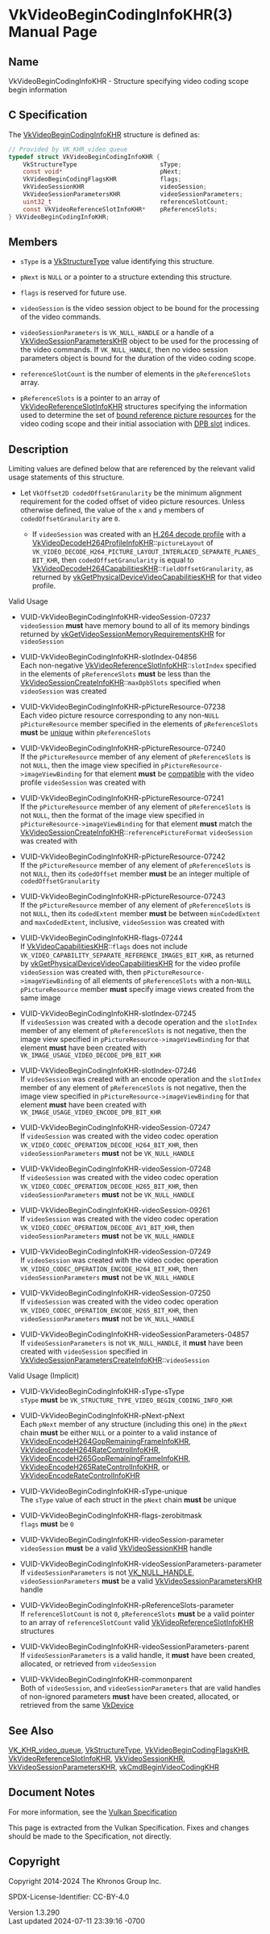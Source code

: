 # VkVideoBeginCodingInfoKHR(3) Manual Page

## Name

VkVideoBeginCodingInfoKHR - Structure specifying video coding scope
begin information



## <a href="#_c_specification" class="anchor"></a>C Specification

The [VkVideoBeginCodingInfoKHR](https://registry.khronos.org/vulkan/specs/1.3-extensions/man/html/VkVideoBeginCodingInfoKHR.html)
structure is defined as:

``` c
// Provided by VK_KHR_video_queue
typedef struct VkVideoBeginCodingInfoKHR {
    VkStructureType                       sType;
    const void*                           pNext;
    VkVideoBeginCodingFlagsKHR            flags;
    VkVideoSessionKHR                     videoSession;
    VkVideoSessionParametersKHR           videoSessionParameters;
    uint32_t                              referenceSlotCount;
    const VkVideoReferenceSlotInfoKHR*    pReferenceSlots;
} VkVideoBeginCodingInfoKHR;
```

## <a href="#_members" class="anchor"></a>Members

- `sType` is a [VkStructureType](https://registry.khronos.org/vulkan/specs/1.3-extensions/man/html/VkStructureType.html) value identifying
  this structure.

- `pNext` is `NULL` or a pointer to a structure extending this
  structure.

- `flags` is reserved for future use.

- `videoSession` is the video session object to be bound for the
  processing of the video commands.

- `videoSessionParameters` is `VK_NULL_HANDLE` or a handle of a
  [VkVideoSessionParametersKHR](https://registry.khronos.org/vulkan/specs/1.3-extensions/man/html/VkVideoSessionParametersKHR.html) object
  to be used for the processing of the video commands. If
  `VK_NULL_HANDLE`, then no video session parameters object is bound for
  the duration of the video coding scope.

- `referenceSlotCount` is the number of elements in the
  `pReferenceSlots` array.

- `pReferenceSlots` is a pointer to an array of
  [VkVideoReferenceSlotInfoKHR](https://registry.khronos.org/vulkan/specs/1.3-extensions/man/html/VkVideoReferenceSlotInfoKHR.html)
  structures specifying the information used to determine the set of <a
  href="https://registry.khronos.org/vulkan/specs/1.3-extensions/html/vkspec.html#bound-reference-picture-resources"
  target="_blank" rel="noopener">bound reference picture resources</a>
  for the video coding scope and their initial association with <a
  href="https://registry.khronos.org/vulkan/specs/1.3-extensions/html/vkspec.html#dpb-slot"
  target="_blank" rel="noopener">DPB slot</a> indices.

## <a href="#_description" class="anchor"></a>Description

Limiting values are defined below that are referenced by the relevant
valid usage statements of this structure.

- Let `VkOffset2D codedOffsetGranularity` be the minimum alignment
  requirement for the coded offset of video picture resources. Unless
  otherwise defined, the value of the `x` and `y` members of
  `codedOffsetGranularity` are `0`.

  - If `videoSession` was created with an <a
    href="https://registry.khronos.org/vulkan/specs/1.3-extensions/html/vkspec.html#decode-h264-profile"
    target="_blank" rel="noopener">H.264 decode profile</a> with a
    [VkVideoDecodeH264ProfileInfoKHR](https://registry.khronos.org/vulkan/specs/1.3-extensions/man/html/VkVideoDecodeH264ProfileInfoKHR.html)::`pictureLayout`
    of
    `VK_VIDEO_DECODE_H264_PICTURE_LAYOUT_INTERLACED_SEPARATE_PLANES_BIT_KHR`,
    then `codedOffsetGranularity` is equal to
    [VkVideoDecodeH264CapabilitiesKHR](https://registry.khronos.org/vulkan/specs/1.3-extensions/man/html/VkVideoDecodeH264CapabilitiesKHR.html)::`fieldOffsetGranularity`,
    as returned by
    [vkGetPhysicalDeviceVideoCapabilitiesKHR](https://registry.khronos.org/vulkan/specs/1.3-extensions/man/html/vkGetPhysicalDeviceVideoCapabilitiesKHR.html)
    for that video profile.

Valid Usage

- <a href="#VUID-VkVideoBeginCodingInfoKHR-videoSession-07237"
  id="VUID-VkVideoBeginCodingInfoKHR-videoSession-07237"></a>
  VUID-VkVideoBeginCodingInfoKHR-videoSession-07237  
  `videoSession` **must** have memory bound to all of its memory
  bindings returned by
  [vkGetVideoSessionMemoryRequirementsKHR](https://registry.khronos.org/vulkan/specs/1.3-extensions/man/html/vkGetVideoSessionMemoryRequirementsKHR.html)
  for `videoSession`

- <a href="#VUID-VkVideoBeginCodingInfoKHR-slotIndex-04856"
  id="VUID-VkVideoBeginCodingInfoKHR-slotIndex-04856"></a>
  VUID-VkVideoBeginCodingInfoKHR-slotIndex-04856  
  Each non-negative
  [VkVideoReferenceSlotInfoKHR](https://registry.khronos.org/vulkan/specs/1.3-extensions/man/html/VkVideoReferenceSlotInfoKHR.html)::`slotIndex`
  specified in the elements of `pReferenceSlots` **must** be less than
  the
  [VkVideoSessionCreateInfoKHR](https://registry.khronos.org/vulkan/specs/1.3-extensions/man/html/VkVideoSessionCreateInfoKHR.html)::`maxDpbSlots`
  specified when `videoSession` was created

- <a href="#VUID-VkVideoBeginCodingInfoKHR-pPictureResource-07238"
  id="VUID-VkVideoBeginCodingInfoKHR-pPictureResource-07238"></a>
  VUID-VkVideoBeginCodingInfoKHR-pPictureResource-07238  
  Each video picture resource corresponding to any non-`NULL`
  `pPictureResource` member specified in the elements of
  `pReferenceSlots` **must** be <a
  href="https://registry.khronos.org/vulkan/specs/1.3-extensions/html/vkspec.html#video-picture-resource-uniqueness"
  target="_blank" rel="noopener">unique</a> within `pReferenceSlots`

- <a href="#VUID-VkVideoBeginCodingInfoKHR-pPictureResource-07240"
  id="VUID-VkVideoBeginCodingInfoKHR-pPictureResource-07240"></a>
  VUID-VkVideoBeginCodingInfoKHR-pPictureResource-07240  
  If the `pPictureResource` member of any element of `pReferenceSlots`
  is not `NULL`, then the image view specified in
  `pPictureResource->imageViewBinding` for that element **must** be <a
  href="https://registry.khronos.org/vulkan/specs/1.3-extensions/html/vkspec.html#video-profile-compatibility"
  target="_blank" rel="noopener">compatible</a> with the video profile
  `videoSession` was created with

- <a href="#VUID-VkVideoBeginCodingInfoKHR-pPictureResource-07241"
  id="VUID-VkVideoBeginCodingInfoKHR-pPictureResource-07241"></a>
  VUID-VkVideoBeginCodingInfoKHR-pPictureResource-07241  
  If the `pPictureResource` member of any element of `pReferenceSlots`
  is not `NULL`, then the format of the image view specified in
  `pPictureResource->imageViewBinding` for that element **must** match
  the
  [VkVideoSessionCreateInfoKHR](https://registry.khronos.org/vulkan/specs/1.3-extensions/man/html/VkVideoSessionCreateInfoKHR.html)::`referencePictureFormat`
  `videoSession` was created with

- <a href="#VUID-VkVideoBeginCodingInfoKHR-pPictureResource-07242"
  id="VUID-VkVideoBeginCodingInfoKHR-pPictureResource-07242"></a>
  VUID-VkVideoBeginCodingInfoKHR-pPictureResource-07242  
  If the `pPictureResource` member of any element of `pReferenceSlots`
  is not `NULL`, then its `codedOffset` member **must** be an integer
  multiple of `codedOffsetGranularity`

- <a href="#VUID-VkVideoBeginCodingInfoKHR-pPictureResource-07243"
  id="VUID-VkVideoBeginCodingInfoKHR-pPictureResource-07243"></a>
  VUID-VkVideoBeginCodingInfoKHR-pPictureResource-07243  
  If the `pPictureResource` member of any element of `pReferenceSlots`
  is not `NULL`, then its `codedExtent` member **must** be between
  `minCodedExtent` and `maxCodedExtent`, inclusive, `videoSession` was
  created with

- <a href="#VUID-VkVideoBeginCodingInfoKHR-flags-07244"
  id="VUID-VkVideoBeginCodingInfoKHR-flags-07244"></a>
  VUID-VkVideoBeginCodingInfoKHR-flags-07244  
  If [VkVideoCapabilitiesKHR](https://registry.khronos.org/vulkan/specs/1.3-extensions/man/html/VkVideoCapabilitiesKHR.html)::`flags` does
  not include `VK_VIDEO_CAPABILITY_SEPARATE_REFERENCE_IMAGES_BIT_KHR`,
  as returned by
  [vkGetPhysicalDeviceVideoCapabilitiesKHR](https://registry.khronos.org/vulkan/specs/1.3-extensions/man/html/vkGetPhysicalDeviceVideoCapabilitiesKHR.html)
  for the video profile `videoSession` was created with, then
  `pPictureResource->imageViewBinding` of all elements of
  `pReferenceSlots` with a non-`NULL` `pPictureResource` member **must**
  specify image views created from the same image

- <a href="#VUID-VkVideoBeginCodingInfoKHR-slotIndex-07245"
  id="VUID-VkVideoBeginCodingInfoKHR-slotIndex-07245"></a>
  VUID-VkVideoBeginCodingInfoKHR-slotIndex-07245  
  If `videoSession` was created with a decode operation and the
  `slotIndex` member of any element of `pReferenceSlots` is not
  negative, then the image view specified in
  `pPictureResource->imageViewBinding` for that element **must** have
  been created with `VK_IMAGE_USAGE_VIDEO_DECODE_DPB_BIT_KHR`

- <a href="#VUID-VkVideoBeginCodingInfoKHR-slotIndex-07246"
  id="VUID-VkVideoBeginCodingInfoKHR-slotIndex-07246"></a>
  VUID-VkVideoBeginCodingInfoKHR-slotIndex-07246  
  If `videoSession` was created with an encode operation and the
  `slotIndex` member of any element of `pReferenceSlots` is not
  negative, then the image view specified in
  `pPictureResource->imageViewBinding` for that element **must** have
  been created with `VK_IMAGE_USAGE_VIDEO_ENCODE_DPB_BIT_KHR`

- <a href="#VUID-VkVideoBeginCodingInfoKHR-videoSession-07247"
  id="VUID-VkVideoBeginCodingInfoKHR-videoSession-07247"></a>
  VUID-VkVideoBeginCodingInfoKHR-videoSession-07247  
  If `videoSession` was created with the video codec operation
  `VK_VIDEO_CODEC_OPERATION_DECODE_H264_BIT_KHR`, then
  `videoSessionParameters` **must** not be `VK_NULL_HANDLE`

- <a href="#VUID-VkVideoBeginCodingInfoKHR-videoSession-07248"
  id="VUID-VkVideoBeginCodingInfoKHR-videoSession-07248"></a>
  VUID-VkVideoBeginCodingInfoKHR-videoSession-07248  
  If `videoSession` was created with the video codec operation
  `VK_VIDEO_CODEC_OPERATION_DECODE_H265_BIT_KHR`, then
  `videoSessionParameters` **must** not be `VK_NULL_HANDLE`

- <a href="#VUID-VkVideoBeginCodingInfoKHR-videoSession-09261"
  id="VUID-VkVideoBeginCodingInfoKHR-videoSession-09261"></a>
  VUID-VkVideoBeginCodingInfoKHR-videoSession-09261  
  If `videoSession` was created with the video codec operation
  `VK_VIDEO_CODEC_OPERATION_DECODE_AV1_BIT_KHR`, then
  `videoSessionParameters` **must** not be `VK_NULL_HANDLE`

- <a href="#VUID-VkVideoBeginCodingInfoKHR-videoSession-07249"
  id="VUID-VkVideoBeginCodingInfoKHR-videoSession-07249"></a>
  VUID-VkVideoBeginCodingInfoKHR-videoSession-07249  
  If `videoSession` was created with the video codec operation
  `VK_VIDEO_CODEC_OPERATION_ENCODE_H264_BIT_KHR`, then
  `videoSessionParameters` **must** not be `VK_NULL_HANDLE`

- <a href="#VUID-VkVideoBeginCodingInfoKHR-videoSession-07250"
  id="VUID-VkVideoBeginCodingInfoKHR-videoSession-07250"></a>
  VUID-VkVideoBeginCodingInfoKHR-videoSession-07250  
  If `videoSession` was created with the video codec operation
  `VK_VIDEO_CODEC_OPERATION_ENCODE_H265_BIT_KHR`, then
  `videoSessionParameters` **must** not be `VK_NULL_HANDLE`

- <a href="#VUID-VkVideoBeginCodingInfoKHR-videoSessionParameters-04857"
  id="VUID-VkVideoBeginCodingInfoKHR-videoSessionParameters-04857"></a>
  VUID-VkVideoBeginCodingInfoKHR-videoSessionParameters-04857  
  If `videoSessionParameters` is not `VK_NULL_HANDLE`, it **must** have
  been created with `videoSession` specified in
  [VkVideoSessionParametersCreateInfoKHR](https://registry.khronos.org/vulkan/specs/1.3-extensions/man/html/VkVideoSessionParametersCreateInfoKHR.html)::`videoSession`

Valid Usage (Implicit)

- <a href="#VUID-VkVideoBeginCodingInfoKHR-sType-sType"
  id="VUID-VkVideoBeginCodingInfoKHR-sType-sType"></a>
  VUID-VkVideoBeginCodingInfoKHR-sType-sType  
  `sType` **must** be `VK_STRUCTURE_TYPE_VIDEO_BEGIN_CODING_INFO_KHR`

- <a href="#VUID-VkVideoBeginCodingInfoKHR-pNext-pNext"
  id="VUID-VkVideoBeginCodingInfoKHR-pNext-pNext"></a>
  VUID-VkVideoBeginCodingInfoKHR-pNext-pNext  
  Each `pNext` member of any structure (including this one) in the
  `pNext` chain **must** be either `NULL` or a pointer to a valid
  instance of
  [VkVideoEncodeH264GopRemainingFrameInfoKHR](https://registry.khronos.org/vulkan/specs/1.3-extensions/man/html/VkVideoEncodeH264GopRemainingFrameInfoKHR.html),
  [VkVideoEncodeH264RateControlInfoKHR](https://registry.khronos.org/vulkan/specs/1.3-extensions/man/html/VkVideoEncodeH264RateControlInfoKHR.html),
  [VkVideoEncodeH265GopRemainingFrameInfoKHR](https://registry.khronos.org/vulkan/specs/1.3-extensions/man/html/VkVideoEncodeH265GopRemainingFrameInfoKHR.html),
  [VkVideoEncodeH265RateControlInfoKHR](https://registry.khronos.org/vulkan/specs/1.3-extensions/man/html/VkVideoEncodeH265RateControlInfoKHR.html),
  or
  [VkVideoEncodeRateControlInfoKHR](https://registry.khronos.org/vulkan/specs/1.3-extensions/man/html/VkVideoEncodeRateControlInfoKHR.html)

- <a href="#VUID-VkVideoBeginCodingInfoKHR-sType-unique"
  id="VUID-VkVideoBeginCodingInfoKHR-sType-unique"></a>
  VUID-VkVideoBeginCodingInfoKHR-sType-unique  
  The `sType` value of each struct in the `pNext` chain **must** be
  unique

- <a href="#VUID-VkVideoBeginCodingInfoKHR-flags-zerobitmask"
  id="VUID-VkVideoBeginCodingInfoKHR-flags-zerobitmask"></a>
  VUID-VkVideoBeginCodingInfoKHR-flags-zerobitmask  
  `flags` **must** be `0`

- <a href="#VUID-VkVideoBeginCodingInfoKHR-videoSession-parameter"
  id="VUID-VkVideoBeginCodingInfoKHR-videoSession-parameter"></a>
  VUID-VkVideoBeginCodingInfoKHR-videoSession-parameter  
  `videoSession` **must** be a valid
  [VkVideoSessionKHR](https://registry.khronos.org/vulkan/specs/1.3-extensions/man/html/VkVideoSessionKHR.html) handle

- <a
  href="#VUID-VkVideoBeginCodingInfoKHR-videoSessionParameters-parameter"
  id="VUID-VkVideoBeginCodingInfoKHR-videoSessionParameters-parameter"></a>
  VUID-VkVideoBeginCodingInfoKHR-videoSessionParameters-parameter  
  If `videoSessionParameters` is not
  [VK_NULL_HANDLE](https://registry.khronos.org/vulkan/specs/1.3-extensions/man/html/VK_NULL_HANDLE.html), `videoSessionParameters`
  **must** be a valid
  [VkVideoSessionParametersKHR](https://registry.khronos.org/vulkan/specs/1.3-extensions/man/html/VkVideoSessionParametersKHR.html) handle

- <a href="#VUID-VkVideoBeginCodingInfoKHR-pReferenceSlots-parameter"
  id="VUID-VkVideoBeginCodingInfoKHR-pReferenceSlots-parameter"></a>
  VUID-VkVideoBeginCodingInfoKHR-pReferenceSlots-parameter  
  If `referenceSlotCount` is not `0`, `pReferenceSlots` **must** be a
  valid pointer to an array of `referenceSlotCount` valid
  [VkVideoReferenceSlotInfoKHR](https://registry.khronos.org/vulkan/specs/1.3-extensions/man/html/VkVideoReferenceSlotInfoKHR.html)
  structures

- <a href="#VUID-VkVideoBeginCodingInfoKHR-videoSessionParameters-parent"
  id="VUID-VkVideoBeginCodingInfoKHR-videoSessionParameters-parent"></a>
  VUID-VkVideoBeginCodingInfoKHR-videoSessionParameters-parent  
  If `videoSessionParameters` is a valid handle, it **must** have been
  created, allocated, or retrieved from `videoSession`

- <a href="#VUID-VkVideoBeginCodingInfoKHR-commonparent"
  id="VUID-VkVideoBeginCodingInfoKHR-commonparent"></a>
  VUID-VkVideoBeginCodingInfoKHR-commonparent  
  Both of `videoSession`, and `videoSessionParameters` that are valid
  handles of non-ignored parameters **must** have been created,
  allocated, or retrieved from the same [VkDevice](https://registry.khronos.org/vulkan/specs/1.3-extensions/man/html/VkDevice.html)

## <a href="#_see_also" class="anchor"></a>See Also

[VK_KHR_video_queue](https://registry.khronos.org/vulkan/specs/1.3-extensions/man/html/VK_KHR_video_queue.html),
[VkStructureType](https://registry.khronos.org/vulkan/specs/1.3-extensions/man/html/VkStructureType.html),
[VkVideoBeginCodingFlagsKHR](https://registry.khronos.org/vulkan/specs/1.3-extensions/man/html/VkVideoBeginCodingFlagsKHR.html),
[VkVideoReferenceSlotInfoKHR](https://registry.khronos.org/vulkan/specs/1.3-extensions/man/html/VkVideoReferenceSlotInfoKHR.html),
[VkVideoSessionKHR](https://registry.khronos.org/vulkan/specs/1.3-extensions/man/html/VkVideoSessionKHR.html),
[VkVideoSessionParametersKHR](https://registry.khronos.org/vulkan/specs/1.3-extensions/man/html/VkVideoSessionParametersKHR.html),
[vkCmdBeginVideoCodingKHR](https://registry.khronos.org/vulkan/specs/1.3-extensions/man/html/vkCmdBeginVideoCodingKHR.html)

## <a href="#_document_notes" class="anchor"></a>Document Notes

For more information, see the <a
href="https://registry.khronos.org/vulkan/specs/1.3-extensions/html/vkspec.html#VkVideoBeginCodingInfoKHR"
target="_blank" rel="noopener">Vulkan Specification</a>

This page is extracted from the Vulkan Specification. Fixes and changes
should be made to the Specification, not directly.

## <a href="#_copyright" class="anchor"></a>Copyright

Copyright 2014-2024 The Khronos Group Inc.

SPDX-License-Identifier: CC-BY-4.0

Version 1.3.290  
Last updated 2024-07-11 23:39:16 -0700
